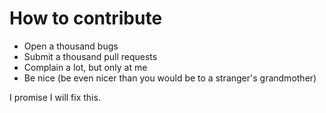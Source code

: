 # How to contribute

* Open a thousand bugs
* Submit a thousand pull requests
* Complain a lot, but only at me
* Be nice (be even nicer than you would be to a stranger's grandmother)

I promise I will fix this.